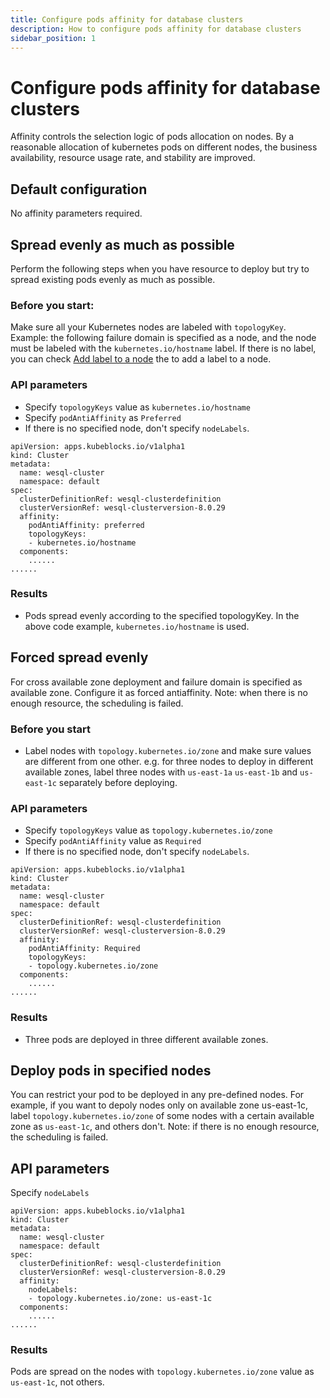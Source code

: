 ```yaml
---
title: Configure pods affinity for database clusters
description: How to configure pods affinity for database clusters
sidebar_position: 1
---
```


# Configure pods affinity for database clusters
Affinity controls the selection logic of pods allocation on nodes. By a reasonable allocation of kubernetes pods on different nodes, the business availability, resource usage rate, and stability are improved. 
## Default configuration
No affinity parameters required.
## Spread evenly as much as possible
Perform the following steps when you have resource to deploy but try to spread existing pods evenly as much as possible.
### Before you start:
Make sure all your Kubernetes nodes are labeled with `topologyKey`. 
Example: the following failure domain is specified as a node, and the node must be labeled with the `kubernetes.io/hostname` label. If there is no label, you can check [Add label to a node](https://kubernetes.io/docs/tasks/configure-pod-container/assign-pods-nodes/#add-a-label-to-a-node) the to add a label to a node.
### API parameters
- Specify `topologyKeys` value as `kubernetes.io/hostname`
- Specify `podAntiAffinity` as `Preferred`
- If there is no specified node, don't specify `nodeLabels`.
``` 
apiVersion: apps.kubeblocks.io/v1alpha1
kind: Cluster
metadata:
  name: wesql-cluster
  namespace: default
spec:
  clusterDefinitionRef: wesql-clusterdefinition
  clusterVersionRef: wesql-clusterversion-8.0.29
  affinity:
    podAntiAffinity: preferred
    topologyKeys:
    - kubernetes.io/hostname
  components:
    ......
...... 
```
### Results
  - Pods spread evenly according to the specified topologyKey. In the above code example, `kubernetes.io/hostname` is used.
## Forced spread evenly
For cross available zone deployment and failure domain is specified as available zone. Configure it as forced antiaffinity.
Note: when there is no enough resource, the scheduling is failed.
### Before you start
- Label nodes with `topology.kubernetes.io/zone` and make sure values are different from one other.
e.g. for three nodes to deploy in different available zones, label three nodes with `us-east-1a` `us-east-1b` and `us-east-1c` separately before deploying.
### API parameters
- Specify `topologyKeys` value as `topology.kubernetes.io/zone​`
- Specify  `podAntiAffinity` value as `Required​`
- If there is no specified node, don't specify `nodeLabels`.
```
apiVersion: apps.kubeblocks.io/v1alpha1
kind: Cluster
metadata:
  name: wesql-cluster
  namespace: default
spec:
  clusterDefinitionRef: wesql-clusterdefinition
  clusterVersionRef: wesql-clusterversion-8.0.29
  affinity:
    podAntiAffinity: Required
    topologyKeys:
    - topology.kubernetes.io/zone
  components:
    ......
......
```
### Results
- Three pods are deployed in three different available zones. 
## Deploy pods in specified nodes
You can restrict your pod to be deployed in any pre-defined nodes. For example, if you want to depoly nodes only on available zone us-east-1c, label `topology.kubernetes.io/zone` of some nodes with a certain available zone as `us-east-1c`, and others don't.
Note: if there is no enough resource, the scheduling is failed.
## API parameters
Specify `nodeLabels` 
```
apiVersion: apps.kubeblocks.io/v1alpha1
kind: Cluster
metadata:
  name: wesql-cluster
  namespace: default
spec:
  clusterDefinitionRef: wesql-clusterdefinition
  clusterVersionRef: wesql-clusterversion-8.0.29
  affinity:
    nodeLabels:
    - topology.kubernetes.io/zone: us-east-1c
  components:
    ......
......
```
### Results
Pods are spread on the nodes with `topology.kubernetes.io/zone` value as `us-east-1c`, not others.